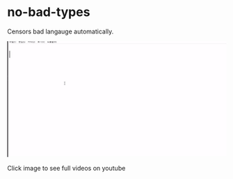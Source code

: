 # no-bad-types

Censors bad langauge automatically.

[![preview](/preview.gif)](https://youtu.be/XGagMz2nAXU)

Click image to see full videos on youtube
